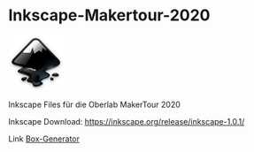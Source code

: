 # Inkscape-Makertour-2020
![ink](https://github.com/frankyhub/png/blob/master/ink.png)

Inkscape Files für die Oberlab MakerTour 2020

Inkscape Download: https://inkscape.org/release/inkscape-1.0.1/

Link [Box-Generator](https://www.festi.info/boxes.py/index.html)

